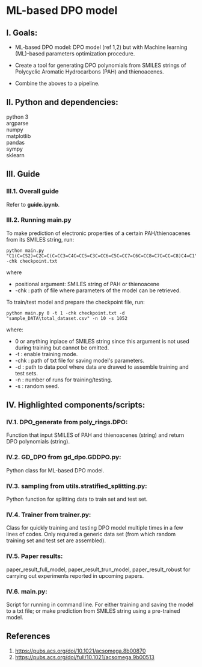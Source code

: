 # ML-based DPO model

## I. Goals:
+ ML-based DPO model: DPO model (ref 1,2) but with Machine learning (ML)-based parameters optimization procedure.  

+ Create a tool for generating DPO polynomials from SMILES strings of Polycyclic Aromatic Hydrocarbons (PAH) and thienoacenes.  

+ Combine the aboves to a pipeline.  

## II. Python and dependencies:

python 3   
argparse     
numpy   
matplotlib  
pandas  
sympy  
sklearn  

## III. Guide
### III.1. Overall guide
Refer to **guide.ipynb**.

### III.2. Running main.py
To make prediction of electronic properties of a certain PAH/thienoacenes from its SMILES string, run:  
  
    python main.py "C1(C=CS2)=C2C=C(C=CC3=C4C=CC5=C3C=CC6=C5C=CC7=C6C=CC8=C7C=CC=C8)C4=C1" -chk checkpoint.txt
  
where 
+ positional argument: SMILES string of PAH or thienoacene
+ -chk : path of file where parameters of the model can be retrieved.      

To train/test model and prepare the checkpoint file, run:  

    python main.py 0 -t 1 -chk checkpoint.txt -d "sample_DATA\total_dataset.csv" -n 10 -s 1052  

where:
+ 0 or anything inplace of SMILES string since this argument is not used during training but cannot be omitted.
+ -t : enable training mode.
+ -chk : path of txt file for saving model's parameters.
+ -d : path to data pool where data are drawed to assemble training and test sets.
+ -n : number of runs for training/testing.
+ -s : random seed.

## IV. Highlighted components/scripts:
### IV.1. **DPO_generate** from poly_rings.DPO:  
Function that input SMILES of PAH and thienoacenes (string) and return DPO polynomials (string).

### IV.2. **GD_DPO** from gd_dpo.GDDPO.py:  
Python class for ML-based DPO model.

### IV.3. **sampling** from utils.stratified_splitting.py:  
Python function for splitting data to train set and test set.

### IV.4. **Trainer** from trainer.py:  
Class for quickly training and testing DPO model multiple times in a few lines of codes. Only required a generic data set (from which random training set and test set are assembled).

### IV.5. Paper results:  
paper_result_full_model, paper_result_trun_model, paper_result_robust for carrying out experiments reported in upcoming papers.

### IV.6. **main.py**:  
Script for running in command line. For either training and saving the model to a txt file; or make prediction from SMILES string using a pre-trained model.

## References
1. https://pubs.acs.org/doi/10.1021/acsomega.8b00870
2. https://pubs.acs.org/doi/full/10.1021/acsomega.9b00513
